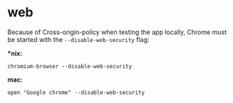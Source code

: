 web
===

Because of Cross-origin-policy when testing the app locally, Chrome must be started with the `--disable-web-security` flag:

**\*nix:**

    chromium-browser --disable-web-security

**mac:**

    open "Google chrome" --disable-web-security
